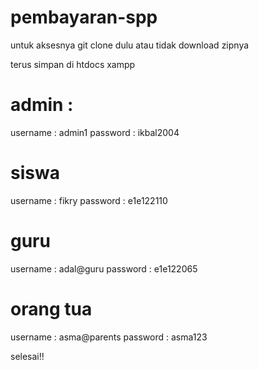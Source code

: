 # pembayaran-spp
untuk aksesnya
git clone dulu atau tidak download zipnya

terus simpan di htdocs xampp

# admin :
username : admin1
password : ikbal2004
# siswa 
username : fikry
password : e1e122110
# guru
username : adal@guru
password : e1e122065
# orang tua
username : asma@parents
password : asma123

selesai!!
